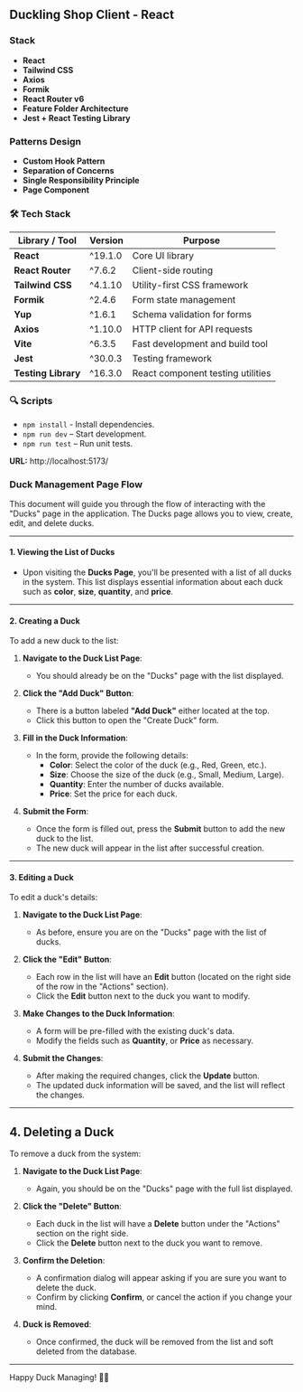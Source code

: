## Duckling Shop Client - React

### Stack

- **React**
- **Tailwind CSS**
- **Axios**
- **Formik**
- **React Router v6**
- **Feature Folder Architecture**
- **Jest + React Testing Library**

### Patterns Design

- **Custom Hook Pattern**
- **Separation of Concerns**
- **Single Responsibility Principle**
- **Page Component**

### 🛠 Tech Stack

| Library / Tool      | Version | Purpose                           |
| ------------------- | ------- | --------------------------------- |
| **React**           | ^19.1.0 | Core UI library                   |
| **React Router**    | ^7.6.2  | Client-side routing               |
| **Tailwind CSS**    | ^4.1.10 | Utility-first CSS framework       |
| **Formik**          | ^2.4.6  | Form state management             |
| **Yup**             | ^1.6.1  | Schema validation for forms       |
| **Axios**           | ^1.10.0 | HTTP client for API requests      |
| **Vite**            | ^6.3.5  | Fast development and build tool   |
| **Jest**            | ^30.0.3 | Testing framework                 |
| **Testing Library** | ^16.3.0 | React component testing utilities |

### 🔍 Scripts

- `npm install` - Install dependencies.
- `npm run dev` – Start development.
- `npm run test` – Run unit tests.

**URL:**
http://localhost:5173/

### Duck Management Page Flow

This document will guide you through the flow of interacting with the "Ducks" page in the application. The Ducks page allows you to view, create, edit, and delete ducks.

---

#### 1. Viewing the List of Ducks

- Upon visiting the **Ducks Page**, you'll be presented with a list of all ducks in the system. This list displays essential information about each duck such as **color**, **size**, **quantity**, and **price**.

---

#### 2. Creating a Duck

To add a new duck to the list:

1. **Navigate to the Duck List Page**:

   - You should already be on the "Ducks" page with the list displayed.

2. **Click the "Add Duck" Button**:

   - There is a button labeled **"Add Duck"** either located at the top.
   - Click this button to open the "Create Duck" form.

3. **Fill in the Duck Information**:

   - In the form, provide the following details:
     - **Color**: Select the color of the duck (e.g., Red, Green, etc.).
     - **Size**: Choose the size of the duck (e.g., Small, Medium, Large).
     - **Quantity**: Enter the number of ducks available.
     - **Price**: Set the price for each duck.

4. **Submit the Form**:
   - Once the form is filled out, press the **Submit** button to add the new duck to the list.
   - The new duck will appear in the list after successful creation.

---

#### 3. Editing a Duck

To edit a duck's details:

1. **Navigate to the Duck List Page**:

   - As before, ensure you are on the "Ducks" page with the list of ducks.

2. **Click the "Edit" Button**:

   - Each row in the list will have an **Edit** button (located on the right side of the row in the "Actions" section).
   - Click the **Edit** button next to the duck you want to modify.

3. **Make Changes to the Duck Information**:

   - A form will be pre-filled with the existing duck's data.
   - Modify the fields such as **Quantity**, or **Price** as necessary.

4. **Submit the Changes**:
   - After making the required changes, click the **Update** button.
   - The updated duck information will be saved, and the list will reflect the changes.

---

## 4. Deleting a Duck

To remove a duck from the system:

1. **Navigate to the Duck List Page**:

   - Again, you should be on the "Ducks" page with the full list displayed.

2. **Click the "Delete" Button**:

   - Each duck in the list will have a **Delete** button under the "Actions" section on the right side.
   - Click the **Delete** button next to the duck you want to remove.

3. **Confirm the Deletion**:

   - A confirmation dialog will appear asking if you are sure you want to delete the duck.
   - Confirm by clicking **Confirm**, or cancel the action if you change your mind.

4. **Duck is Removed**:
   - Once confirmed, the duck will be removed from the list and soft deleted from the database.

---

Happy Duck Managing! 🦆🎉
